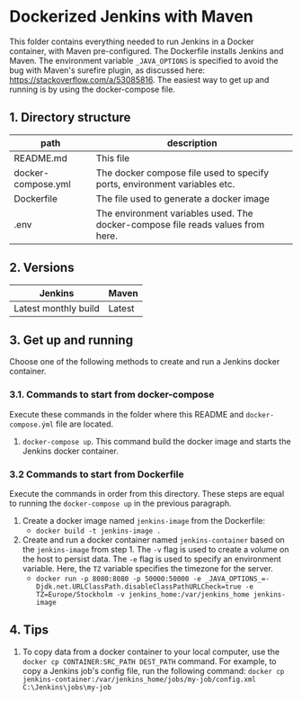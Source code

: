 # Dockerized Jenkins with Maven
This folder contains everything needed to run Jenkins in a Docker container, with Maven pre-configured. The Dockerfile installs Jenkins and Maven. The environment variable `_JAVA_OPTIONS` is specified to avoid the bug with Maven's surefire plugin, as discussed here: https://stackoverflow.com/a/53085816. The easiest way to get up and running is by using the docker-compose file.

## 1. Directory structure

| path  | description   |
|---|---|
| README.md | This file |
| docker-compose.yml | The docker compose file used to specify ports, environment variables etc. |
| Dockerfile | The file used to generate a docker image |
| .env | The environment variables used. The docker-compose file reads values from here. |

## 2. Versions
| Jenkins | Maven  |
|---|---|
| Latest monthly build | Latest |

## 3. Get up and running
Choose one of the following methods to create and run a Jenkins docker container.

### 3.1. Commands to start from docker-compose
Execute these commands in the folder where this README and `docker-compose.ýml` file are located.
1. `docker-compose up`. This command build the docker image and starts the Jenkins docker container.

### 3.2 Commands to start from Dockerfile
Execute the commands in order from this directory. These steps are equal to running the `docker-compose up` in the previous paragraph.

1. Create a docker image named `jenkins-image` from the Dockerfile: 
	* `docker build -t jenkins-image .`
2. Create and run a docker container named `jenkins-container` based on the `jenkins-image` from step 1. The `-v` flag is used to create a volume on the host to persist data. The `-e` flag is used to specify an environment variable. Here, the `TZ` variable specifies the timezone for the server.  
	* `docker run -p 8080:8080 -p 50000:50000 -e _JAVA_OPTIONS_=-Djdk.net.URLClassPath.disableClassPathURLCheck=true -e TZ=Europe/Stockholm -v jenkins_home:/var/jenkins_home
jenkins-image`

## 4. Tips

1. To copy data from a docker container to your local computer, use the `docker cp CONTAINER:SRC_PATH DEST_PATH` command. For example, to copy a Jenkins job's config file, run the following command: `docker cp jenkins-container:/var/jenkins_home/jobs/my-job/config.xml C:\Jenkins\jobs\my-job`
